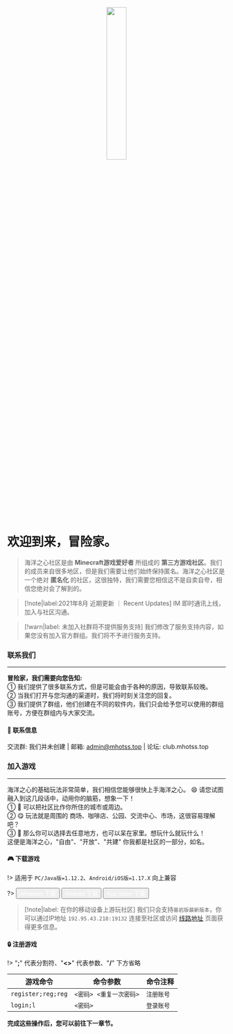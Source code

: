 <div align=center>
<a href="https://sm.ms/image/YXMLBgK5Cka7fmp" target="_blank"><img src="https://i.loli.net/2021/08/14/YXMLBgK5Cka7fmp.png" width="30%"></a>
</div>

# 欢迎到来，冒险家。

> 海洋之心社区是由 **Minecraft游戏爱好者** 所组成的 **第三方游戏社区**。我们的成员来自很多地区，但是我们需要让他们始终保持匿名。海洋之心社区是一个绝对 **匿名化** 的社区，这很独特，我们需要您相信这不是自卖自夸，相信您绝对会了解到的。 

> [!note|label:2021年8月 近期更新 ｜ Recent Updates]
> IM 即时通讯上线，加入与社区沟通。

> [!warn|label: 未加入社群将不提供服务支持] 
> 我们修改了服务支持内容，如果您没有加入官方群组。我们将不予进行服务支持。

### <i class="fas fa-address-book"></i> 联系我们
--- 
**冒险家，我们需要向您告知:**  
➀ 我们提供了很多联系方式，但是可能会由于各种的原因，导致联系较晚。  
➁ 当我们打开与您沟通的渠道时，我们将时刻关注您的回复。  
➂ 我们提供了群组，他们创建在不同的软件内，我们只会给予您可以使用的群组账号，方便在群组内与大家交流。  

#### :cookie: 联系信息
<i class="fab fa-qq"></i> 交流群: 我们并未创建 | <i class="fas fa-envelope-open-text"></i> 邮箱: admin@mhotss.top | <i class="fas fa-cubes"></i> 论坛: club.mhotss.top

### <i class="fas fa-gamepad"></i> 加入游戏
---
海洋之心的基础玩法非常简单，我们相信您能够很快上手海洋之心。
:smile: 请您试图融入到这几段话中，动用你的脑筋，想象一下！  
① :thinking: 可以把社区比作你所住的城市或周边。  
② :yum: 玩法就是周围的 商场、咖啡店、公园、交流中心、市场，这很容易理解吧？  
③ :raised_hands: 那么你可以选择去任意地方，也可以呆在家里。想玩什么就玩什么！  
这便是海洋之心，"自由"、"开放"、"共建" 你我都是社区的一部分，如名。

#### :video_game: **下载游戏**
!> 适用于 `PC/Java版=1.12.2`、`Android/iOS版=1.17.X` 向上兼容

?>
<button class="button button-pill button-primary"><i class="fab fa-windows"></i><a href="http://share.mhotss.top/download/57923cada80edf16/#hUBgPrl_R-_dGsMvJPp-iQ" style="color:#FFFFFF;TEXT-DECORATION: none">  Windows 下载</a></button>
<button class="button button-pill button-primary"><i class="fab fa-android"></i><a href="http://share.mhotss.top/download/493225b69e1ac4e3/#LuhreCKxpj_TTLnMpIc0tg" style="color:#FFFFFF;TEXT-DECORATION: none"> Android 下载</a></button>
<button class="button button-pill button-primary"><i class="fab fa-app-store-ios"></i><a href="#/tag/ios.md" style="color:#FFFFFF;TEXT-DECORATION: none"> App Store 下载</a></button>

> [!note|label: 在你的移动设备上游玩社区] 
> 我们只会支持`基岩版最新版本`，你可以通过IP地址 `192.95.43.218:19132` 连接至社区或访问 [<i class="fas fa-network-wired"></i> 线路地址](/welcome/ip.md) 页面获得更多信息。



#### :lock: **注册游戏**  

!> "**;**" 代表分割符、"**<>**" 代表参数、"**/**" 下方省略

|  <i class="fas fa-code"></i> 游戏命令   | <i class="far fa-file-code"></i> 命令参数  | <i class="far fa-sticky-note"></i> 命令注释 |
|  ----  | ----  | ----  |
| `register;reg;reg`  | `<密码> <重复一次密码>` | `注册账号` |
| `login;l`  | `<密码>` | `登录账号` |

**完成这些操作后，您可以前往下一章节。**  
